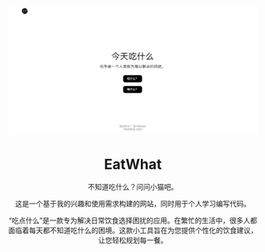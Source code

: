 <div align="center"><a name="readme-top"></a>

<img src="image-banner.png" alt="eatwhat.top">

# EatWhat  
不知道吃什么？问问小猫吧。  

这是一个基于我的兴趣和使用需求构建的网站，同时用于个人学习编写代码。  

“吃点什么”是一款专为解决日常饮食选择困扰的应用。在繁忙的生活中，很多人都面临着每天都不知道吃什么的困境。这款小工具旨在为您提供个性化的饮食建议，让您轻松规划每一餐。

